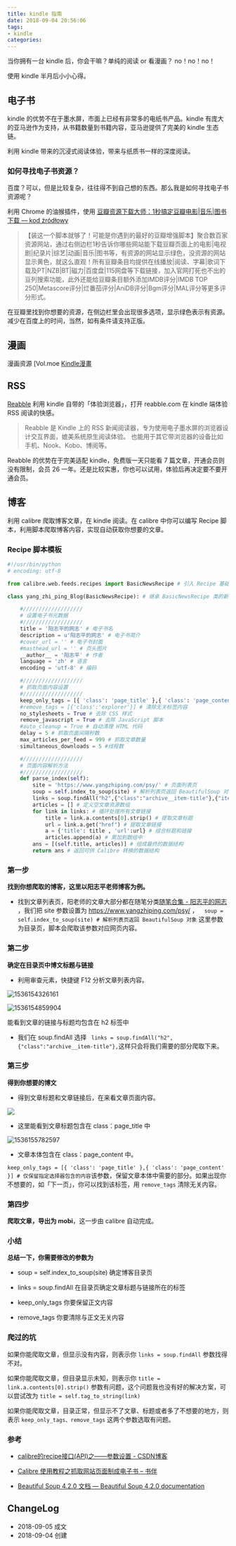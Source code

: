 ```yaml
---
title: kindle 指南
date: 2018-09-04 20:56:06
tags:
- kindle
categories:
---
```

当你拥有一台 kindle 后，你会干嘛？单纯的阅读 or 看漫画？ no！no！no！

<!-- more -->

使用 kindle 半月后小小心得。

## 电子书

kindle 的优势不在于墨水屏，市面上已经有非常多的电纸书产品。kindle 有庞大的亚马逊作为支持，从书籍数量到书籍内容，亚马逊提供了完美的 kindle 生态链。

利用 kindle 带来的沉浸式阅读体验，带来与纸质书一样的深度阅读。



### 如何寻找电子书资源？

百度？可以，但是比较复杂，往往得不到自己想的东西。那么我是如何寻找电子书资源呢？

利用 Chrome 的油猴插件，使用 [豆瓣资源下载大师：1秒搞定豆瓣电影|音乐|图书下载 — kod źródłowy](https://greasyfork.org/pl/scripts/329484-%E8%B1%86%E7%93%A3%E8%B5%84%E6%BA%90%E4%B8%8B%E8%BD%BD%E5%A4%A7%E5%B8%88-1%E7%A7%92%E6%90%9E%E5%AE%9A%E8%B1%86%E7%93%A3%E7%94%B5%E5%BD%B1-%E9%9F%B3%E4%B9%90-%E5%9B%BE%E4%B9%A6%E4%B8%8B%E8%BD%BD/code)

> 【装这一个脚本就够了！可能是你遇到的最好的豆瓣增强脚本】聚合数百家资源网站，通过右侧边栏1秒告诉你哪些网站能下载豆瓣页面上的电影|电视剧|纪录片|综艺|动画|音乐|图书等，有资源的网站显示绿色，没资源的网站显示黄色，就这么直观！所有豆瓣条目均提供在线播放|阅读、字幕|歌词下载及PT|NZB|BT|磁力|百度盘|115网盘等下载链接，加入官网打死也不出的豆列搜索功能，此外还能给豆瓣条目额外添加IMDB评分|IMDB TOP 250|Metascore评分|烂番茄评分|AniDB评分|Bgm评分|MAL评分等更多评分形式。

在豆瓣里找到你想要的资源，在侧边栏里会出现很多选项，显示绿色表示有资源。减少在百度上的时间，当然，如有条件请支持正版。



## 漫画

漫画资源 [Vol.moe [Kindle漫畫](https://vol.moe/)



## RSS

[Reabble](http://reabble.com/) 利用 kindle 自带的「体验浏览器」，打开 reabble.com 在 kindle 端体验 RSS 阅读的快感。

> Reabble 是 Kindle 上的 RSS 新闻阅读器，专为使用电子墨水屏的浏览器设计交互界面，媲美系统原生阅读体验。 也能用于其它带浏览器的设备比如手机、Nook、Kobo、博阅等。

Reabble 的优势在于完美适配 kindle，免费版一天只能看 7 篇文章，开通会员则没有限制，会员 26 一年。还是比较实惠，你也可以试用，体验后再决定要不要开通会员。



## 博客

利用 calibre 爬取博客文章，在 kindle 阅读。在 calibre 中你可以编写 Recipe  脚本，利用脚本爬取博客内容，实现自动获取你想要的文章。

### Recipe 脚本模板

```python
#!/usr/bin/python
# encoding: utf-8

from calibre.web.feeds.recipes import BasicNewsRecipe # 引入 Recipe 基础类

class yang_zhi_ping_Blog(BasicNewsRecipe): # 继承 BasicNewsRecipe 类的新类名

    #///////////////////
    # 设置电子书元数据
    #///////////////////
    title = '阳志平的网志' # 电子书名
    description = u'阳志平的网志' # 电子书简介
    #cover_url = '' # 电子书封面
    #masthead_url = '' # 页头图片
    __author__ = '阳志平' # 作者
    language = 'zh' # 语言
    encoding = 'utf-8' # 编码

    #///////////////////
    # 抓取页面内容设置
    #///////////////////
    keep_only_tags = [{ 'class': 'page_title' },{ 'class': 'page_content' }] # 仅保留指定选择器包含的内容
    #remove_tags = [{'class':'explorer'}] # 清除无关标签内容
    no_stylesheets = True # 去除 CSS 样式
    remove_javascript = True # 去除 JavaScript 脚本
    #auto_cleanup = True # 自动清理 HTML 代码
    delay = 5 # 抓取页面间隔秒数
    max_articles_per_feed = 999 # 抓取文章数量
    simultaneous_downloads = 5 #线程数

    #///////////////////
    # 页面内容解析方法
    #///////////////////
    def parse_index(self):
        site = 'https://www.yangzhiping.com/psy/' # 页面列表页
        soup = self.index_to_soup(site) # 解析列表页返回 BeautifulSoup 对象
        links = soup.findAll("h2",{"class":"archive__item-title"},{"itemprop":"headline"}) # 获取所有文章链接
        articles = [] # 定义空文章资源数组
        for link in links: # 循环处理所有文章链接
            title = link.a.contents[0].strip() # 提取文章标题
            url = link.a.get("href") # 提取文章链接
            a = {'title': title , 'url':url} # 组合标题和链接
            articles.append(a) # 累加到数组中
        ans = [(self.title, articles)] # 组成最终的数据结构
        return ans # 返回可供 Calibre 转换的数据结构
```
### 第一步

**找到你想爬取的博客，这里以阳志平老师博客为例。**

- 找到文章列表页，阳老师的文章大部分都在随笔分类[随笔合集 - 阳志平的网志](https://www.yangzhiping.com/psy/) ，我们把 site 参数设置为 https://www.yangzhiping.com/psy/ ，`  soup = self.index_to_soup(site) # 解析列表页返回 BeautifulSoup 对象` 这里参数为目录页，脚本会爬取该参数对应网页内容。

### 第二步

**确定在目录页中博文标题与链接**

- 利用审查元素，快捷键 F12 分析文章列表内容。

![1536154326161](https://blgo-1258469251.cos.ap-shanghai.myqcloud.com/1536154326161.png)

![1536154859904](https://blgo-1258469251.cos.ap-shanghai.myqcloud.com/1536154859904.png)

能看到文章的链接与标题均包含在 h2 标签中

- 我们在 soup.findAll 选择 ` links = soup.findAll("h2",{"class":"archive__item-title"},`这样只会将我们需要的部分爬取下来。

### 第三步

**得到你想要的博文**

- 得到文章标题和文章链接后，在来看文章页面内容。

![](https://blgo-1258469251.cos.ap-shanghai.myqcloud.com/1536155580239.png)

- 这里能看到文章标题包含在 class：page_title 中

![1536155782597](https://blgo-1258469251.cos.ap-shanghai.myqcloud.com/1536155782597.png)

- 文章本体包含在 class：page_content 中。

 `keep_only_tags = [{ 'class': 'page_title' },{ 'class': 'page_content' }] # 仅保留指定选择器包含的内容`该参数，保留文章本体中需要的部分。如果出现你不想要的，如「下一页」，你可以找到该标签，用 `remove_tags` 清除无关内容。

### 第四步

**爬取文章，导出为 mobi**，这一步由 calibre 自动完成。

### 小结

**总结一下，你需要修改的参数为**

- soup = self.index_to_soup(site)  确定博客目录页
-  links = soup.findAll 在目录页确定文章标题与链接所在的标签

- keep_only_tags 你要保留正文内容
- remove_tags 你要清除与正文无关内容

### 爬过的坑

如果你能爬取文章，但显示没有内容，则表示你 `links = soup.findAll` 参数找得不对。

如果你能爬取文章，但目录显示未知，则表示你 `title = link.a.contents[0].strip()` 参数有问题，这个问题我也没有好的解决方案，可以尝试改为 `title = self.tag_to_string(link)`

如果你能爬取文章，目录正常，但显示不了文章、标题或者多了不想要的地方，则表示 `keep_only_tags、remove_tags` 这两个参数选取有问题。

### 参考

- [calibre的recipe接口(API)之——参数设置 - CSDN博客](https://blog.csdn.net/mycc/article/details/50808935)

- [Calibre 使用教程之抓取网站页面制成电子书 – 书伴](https://bookfere.com/post/562.html)

- [Beautiful Soup 4.2.0 文档 — Beautiful Soup 4.2.0 documentation](https://www.crummy.com/software/BeautifulSoup/bs4/doc/index.zh.html#get-text)

## ChangeLog

- 2018-09-05 成文
- 2018-09-04 创建
